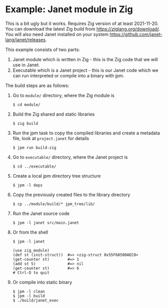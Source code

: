# Example: Janet module in Zig

This is a bit ugly but it works. Requires Zig version of at least 2021-11-20.
You can download the latest Zig build from <https://ziglang.org/download/>. You
will also need Janet installed on your system
<https://github.com/janet-lang/janet/releases>.

This example consists of two parts:
1. Janet module which is written in Zig - this is the Zig code that we will
   use in Janet.
2. Executable which is a Janet project - this is our Janet code which we
   can run interpreted or compile into a binary with jpm.

The build steps are as follows:

1. Go to `module/` directory, where the Zig module is
   ```shell
   $ cd module/
   ```

2. Build the Zig shared and static libraries
   ```shell
   $ zig build
   ```

3. Run the jpm task to copy the compiled libraries and create a
   metadata file, look at `project.janet` for details
   ```shell
   $ jpm run build-zig
   ```

4. Go to `executable/` directory, where the Janet project is
   ```shell
   $ cd ../executable/
   ```

5. Create a local jpm directory tree structure
   ```shell
   $ jpm -l deps
   ```

6. Copy the previously created files to the library directory
   ```shell
   $ cp ../module/build/* jpm_tree/lib/
   ```

7. Run the Janet source code
   ```shell
   $ jpm -l janet src/main.janet
   ```

8. Or from the shell
   ```janet
   $ jpm -l janet

   (use zig_module)
   (def st (init-struct))  #=> <zig-struct 0x55F68500AEC0>
   (get-counter st)        #=> 1
   (add st 5)              #=> nil
   (get-counter st)        #=> 6
   # Ctrl-D to quit
   ```

9. Or compile into static binary
   ```shell
   $ jpm -l clean
   $ jpm -l build
   $ ./build/janet_exec
   ```
